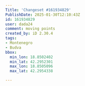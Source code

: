```yaml
---
Title: 'Changeset #161934829'
PublishDate: 2025-01-30T12:10:43Z
id: 161934829
user: dada24
comment: moving points
created_by: iD 2.30.4
tags:
- Montenegro
- Budva
bbox:
  min_lon: 18.8502402
  min_lat: 42.2952301
  max_lon: 18.8505096
  max_lat: 42.2954338

---
```

